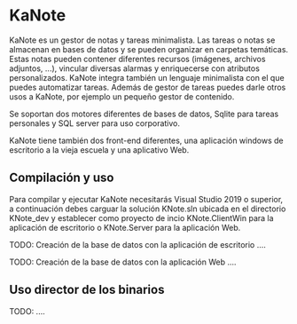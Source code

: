 # KaNote

KaNote es un gestor de notas y tareas minimalista. Las tareas o notas se almacenan en bases de datos y se pueden organizar en carpetas temáticas. Estas notas pueden contener diferentes recursos (imágenes, archivos adjuntos, ...), vincular diversas alarmas y enriquecerse con atributos personalizados. KaNote integra también un lenguaje minimalista con el que puedes automatizar tareas. Además de gestor de tareas puedes darle otros usos a KaNote, por ejemplo un pequeño gestor de contenido. 

Se soportan dos motores diferentes de bases de datos, Sqlite para tareas personales y SQL server para uso corporativo. 

KaNote tiene también dos front-end diferentes, una aplicación windows de escritorio a la vieja escuela y una aplicativo Web. 

## Compilación y uso

Para compilar y ejecutar KaNote necesitarás Visual Studio 2019 o superior, a continuación debes carguar la solución KNote.sln ubicada en el directorio KNote_dev y establecer como proyecto de incio KNote.ClientWin para la aplicación de escritorio o KNote.Server para la aplicación Web. 

TODO: Creación de la base de datos con la aplicación de escritorio ....

TODO: Creación de la base de datos con la aplicación Web ....


## Uso director de los binarios 

TODO: ....


